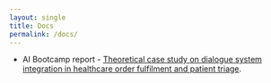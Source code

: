 ```yaml
---
layout: single
title: Docs
permalink: /docs/
---
```


* AI Bootcamp report - [Theoretical case study on dialogue system integration in healthcare order fulfilment and patient triage](/assets/ai-bootcamp-report-case-study.pdf).